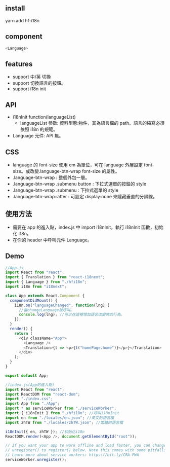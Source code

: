 ## install

yarn add hf-i18n

## component

```javascript
<Language>
```

## features

- support 中/英 切換
- support 切換語言的按鈕。
- support i18n init

## API

- i18nInit function(languageList)
  - languageList 參數: 資料型態:物件，其為語言檔的 path。語言的縮寫必須依照 i18n 的規範。
- Language 元件: API 無。

## CSS

- language 的 font-size 使用 em 為單位，可在 language 外層設定 font-size。或改變.language-btn-wrap font-size 的屬性。
- .language-btn-wrap : 整個外包一層。
- .language-btn-wrap .submenu button : 下拉式選單的按鈕的 style
- .language-btn-wrap .submenu : 下拉式選單的 style
- .language-btn-wrap::after : 可設定 display:none 來隱藏垂直的分隔線。

## 使用方法

- 需要在 app 的進入點，index.js 中 import i18nInit，執行 i18nInit 函數，初始化 i18n。
- 在你的 header 中呼叫元件 Language。

## Demo

```javascript
//App.js
import React from "react";
import { Translation } from "react-i18next";
import { Language } from "./hfi18n";
import i18n from "i18next";

class App extends React.Component {
  componentDidMount() {
    i18n.on("languageChanged", function(lng) {
      //當changeLanguage被呼叫。
      console.log(lng); //可以在這裡增加語言改變時的行為。
    });
  }
  render() {
    return (
      <div className="App">
        <Language />
        <Translation>{t => <p>{t("homePage.home")}</p>}</Translation>
      </div>
    );
  }
}

export default App;

//index.js(App的進入點)
import React from "react";
import ReactDOM from "react-dom";
import "./index.css";
import App from "./App";
import * as serviceWorker from "./serviceWorker";
import { i18nInit } from "./hfi18n"; //呼叫i18nInit
import en from "./locales/en.json"; //英文的語言檔
import zhTW from "./locales/zhTW.json"; //繁體的語言檔

i18nInit({ en, zhTW }); //初始化i18n
ReactDOM.render(<App />, document.getElementById("root"));

// If you want your app to work offline and load faster, you can change
// unregister() to register() below. Note this comes with some pitfalls.
// Learn more about service workers: https://bit.ly/CRA-PWA
serviceWorker.unregister();
```
